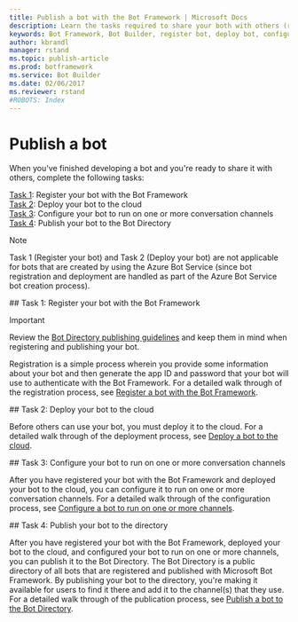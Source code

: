 ```yaml
---
title: Publish a bot with the Bot Framework | Microsoft Docs
description: Learn the tasks required to share your both with others (register bot, deploy bot, configure bot, publish bot).
keywords: Bot Framework, Bot Builder, register bot, deploy bot, configure bot, publish bot, Bot Directory
author: kbrandl
manager: rstand
ms.topic: publish-article
ms.prod: botframework
ms.service: Bot Builder
ms.date: 02/06/2017
ms.reviewer: rstand
#ROBOTS: Index
---
```


# Publish a bot

When you've finished developing a bot and you're ready to share it with others, complete the following tasks:

[Task 1](#register): Register your bot with the Bot Framework<br/>
[Task 2](#deploy): Deploy your bot to the cloud<br/>
[Task 3](#configure): Configure your bot to run on one or more conversation channels<br/>
[Task 4](#publish): Publish your bot to the Bot Directory

> [!NOTE]
> Task 1 (Register your bot) and Task 2 (Deploy your bot) are not applicable for bots that are created by using the Azure Bot Service
> (since bot registration and deployment are handled as part of the Azure Bot Service bot creation process).

##<a id="register"></a> Task 1: Register your bot with the Bot Framework

> [!IMPORTANT]
> Review the [Bot Directory publishing guidelines](bot-framework-publish-review-guidelines.md) and keep them in mind when registering and publishing your bot.

Registration is a simple process wherein you provide some information about your bot and then generate the app ID and password that your bot will use to authenticate with the Bot Framework.
For a detailed walk through of the registration process, see [Register a bot with the Bot Framework](bot-framework-publish-register.md).

##<a id="deploy"></a> Task 2: Deploy your bot to the cloud

Before others can use your bot, you must deploy it to the cloud.
For a detailed walk through of the deployment process, see [Deploy a bot to the cloud](bot-framework-publish-deploy.md).

##<a id="configure"></a> Task 3: Configure your bot to run on one or more conversation channels

After you have registered your bot with the Bot Framework and deployed your bot to the cloud, you can configure it to run on one or more conversation channels.
For a detailed walk through of the configuration process, see [Configure a bot to run on one or more channels](bot-framework-publish-configure.md).

##<a id="publish"></a> Task 4: Publish your bot to the directory

After you have registered your bot with the Bot Framework, deployed your bot to the cloud, and configured your bot to run on one or more channels, you can publish it to the Bot Directory.
The Bot Directory is a public directory of all bots that are registered and published with Microsoft Bot Framework.
By publishing your bot to the directory, you're making it available for users to find it there and add it to the channel(s) that they use.
For a detailed walk through of the publication process, see [Publish a bot to the Bot Directory](bot-framework-publish-add-to-directory.md).
